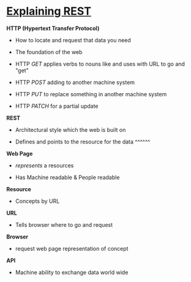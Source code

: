 # [Explaining REST](https://gist.github.com/brookr/5977550)

**HTTP (Hypertext Transfer Protocol)** 

- How to locate and request that data you need

- The foundation of the web

- HTTP *GET* applies verbs to nouns like and uses with URL to go and "get"

- HTTP *POST* adding to another machine system

- HTTP *PUT* to replace something in another machine system

- HTTP *PATCH* for a partial update 

**REST**

- Architectural style which the web is built on

- Defines and points to the resource for the data ^^^^^^

**Web Page**

- *represents* a resources

- Has Machine readable & People readable

**Resource**

- Concepts by URL

**URL**

- Tells browser where to go and request

**Browser**

- request web page representation of concept

**API**

- Machine ability to exchange data world wide
